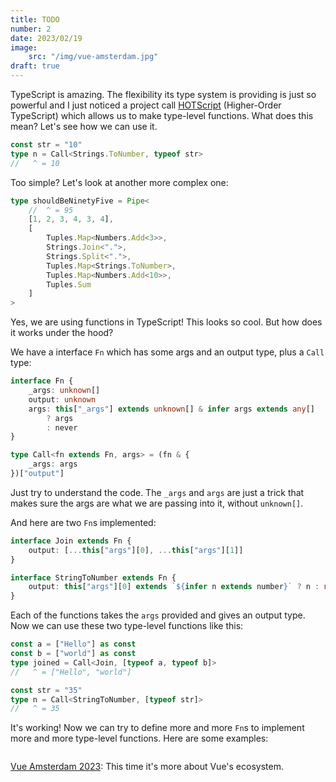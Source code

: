```yaml
---
title: TODO
number: 2
date: 2023/02/19
image:
    src: "/img/vue-amsterdam.jpg"
draft: true
---
```


TypeScript is amazing. The flexibility its type system is providing is just so powerful and I just noticed a project call [HOTScript](https://github.com/gvergnaud/HOTScript) (Higher-Order TypeScript) which allows us to make type-level functions. What does this mean? Let's see how we can use it.

```ts
const str = "10"
type n = Call<Strings.ToNumber, typeof str>
//   ^ = 10
```

Too simple? Let's look at another more complex one:

```ts
type shouldBeNinetyFive = Pipe<
	//  ^ = 95
	[1, 2, 3, 4, 3, 4],
	[
		Tuples.Map<Numbers.Add<3>>,
		Strings.Join<".">,
		Strings.Split<".">,
		Tuples.Map<Strings.ToNumber>,
		Tuples.Map<Numbers.Add<10>>,
		Tuples.Sum
	]
>
```

Yes, we are using functions in TypeScript! This looks so cool. But how does it works under the hood?

We have a interface `Fn` which has some args and an output type, plus a `Call` type:

```ts
interface Fn {
	_args: unknown[]
	output: unknown
	args: this["_args"] extends unknown[] & infer args extends any[]
		? args
		: never
}

type Call<fn extends Fn, args> = (fn & {
	_args: args
})["output"]
```

Just try to understand the code. The `_args` and `args` are just a trick that makes sure the args are what we are passing into it, without `unknown[]`.

And here are two `Fn`s implemented:

```ts
interface Join extends Fn {
	output: [...this["args"][0], ...this["args"][1]]
}

interface StringToNumber extends Fn {
	output: this["args"][0] extends `${infer n extends number}` ? n : never
}
```

Each of the functions takes the `args` provided and gives an output type. Now we can use these two type-level functions like this:

```ts
const a = ["Hello"] as const
const b = ["world"] as const
type joined = Call<Join, [typeof a, typeof b]>
//   ^ = ["Hello", "world"]

const str = "35"
type n = Call<StringToNumber, [typeof str]>
//   ^ = 35
```

It's working! Now we can try to define more and more `Fn`s to implement more and more type-level functions. Here are some examples:

```ts

```

[Vue Amsterdam 2023](https://vuejs.amsterdam/): This time it's more about Vue's ecosystem.
